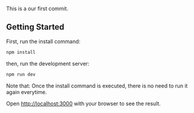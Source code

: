 This is a our first commit.

## Getting Started

First, run the install command:

```bash
npm install
```


then, run the development server:

```bash
npm run dev
```
Note that: Once the install command is executed, there is no need to run it again everytime.

Open [http://localhost:3000](http://localhost:3000) with your browser to see the result.